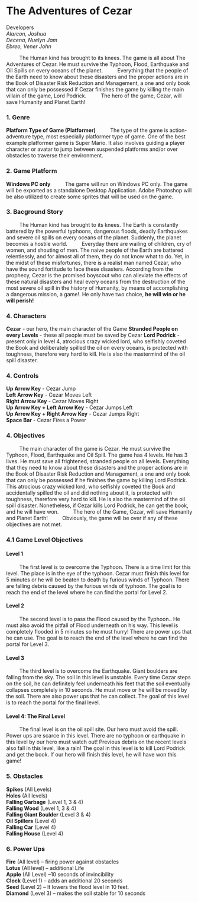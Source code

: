 # The Adventures of Cezar
Developers <br/>
*Alarcon, Joshua* <br/>
*Decena, Nuelyn Jam* <br/>
*Ebreo, Vener John* <br/>

&nbsp;&nbsp;&nbsp;&nbsp;&nbsp;&nbsp;&nbsp;&nbsp;&nbsp;The Human kind has brought to its knees. The game is all about The Adventures of Cezar. He must survive the Typhoon, Flood, Earthquake and Oil Spills on every oceans of the planet.
&nbsp;&nbsp;&nbsp;&nbsp;&nbsp;&nbsp;&nbsp;&nbsp;&nbsp;Everything that the people of the Earth need to know about these disasters and the proper actions are in the Book of Disaster Risk Reduction and Management, a one and only book that can only be possessed if Cezar finishes the game by killing the main villain of the game, Lord Podrick.
&nbsp;&nbsp;&nbsp;&nbsp;&nbsp;&nbsp;&nbsp;&nbsp;&nbsp;The hero of the game, Cezar, will save Humanity and Planet Earth!

### 1. Genre
**Platform Type of Game (Platformer)**
&nbsp;&nbsp;&nbsp;&nbsp;&nbsp;&nbsp;&nbsp;&nbsp;&nbsp;The type of the game is action-adventure type, most especially platformer type of game. One of the best example platformer game is Super Mario. It also involves guiding a player character or avatar to jump between suspended platforms and/or over obstacles to traverse their environment.

### 2. Game Platform 
**Windows PC only**
&nbsp;&nbsp;&nbsp;&nbsp;&nbsp;&nbsp;&nbsp;&nbsp;&nbsp;The game will run on Windows PC only. The game will be exported as a standalone Desktop Application. Adobe Photoshop will be also utilized to create some sprites that will be used on the game.

### 3. Bacground Story
&nbsp;&nbsp;&nbsp;&nbsp;&nbsp;&nbsp;&nbsp;&nbsp;&nbsp;The Human kind has brought to its knees. The Earth is constantly battered by the powerful typhoons, dangerous floods, deadly Earthquakes and severe oil spills on every oceans of the planet. Suddenly, the planet becomes a hostile world.
&nbsp;&nbsp;&nbsp;&nbsp;&nbsp;&nbsp;&nbsp;&nbsp;&nbsp;Everyday there are wailing of children, cry of women, and shouting of men. The naive people of the Earth are battered relentlessly, and for almost all of them, they do not know what to do. Yet, in the midst of these misfortunes, there is a realist man named Cezar, who have the sound fortitude to face these disasters. According from the prophecy, Cezar is the promised boyscout who can alleviate the effects of these natural disasters and heal every oceans from the destruction of the most severe oil spill in the history of Humanity, by means of accomplishing a dangerous mission, a game!. He only have two choice, **he will win or he will perish!**

### 4. Characters
**Cezar** - our hero, the main character of the Game
**Stranded People on every Levels** - these all people must be saved by Cezar
**Lord Podrick** - present only in level 4, atrocious crazy wicked lord, who selfishly coveted the Book and deliberately spilled the oil on every oceans, is protected with toughness, therefore very hard to kill. He is also the mastermind of the oil spill disaster.

### 4. Controls
**Up Arrow Key** - Cezar Jump <br/>
**Left Arrow Key** -  Cezar Moves Left <br/>
**Right Arrow Key** - Cezar Moves Right <br/>
**Up Arrow Key + Left Arrow Key**  - Cezar Jumps Left <br/>
**Up Arrow Key + Right Arrow Key**  - Cezar Jumps Right <br/>
**Space Bar** - Cezar Fires a Power <br/>

### 4. Objectives
&nbsp;&nbsp;&nbsp;&nbsp;&nbsp;&nbsp;&nbsp;&nbsp;&nbsp;The main character of the game is Cezar. He must survive the Typhoon, Flood, Earthquake and Oil Spill. The game has 4 levels. He has 3 lives. He must save all frightened, stranded people on all levels. Everything that they need to know about these disasters and the proper actions are in the Book of Disaster Risk Reduction and Management, a one and only book that can only be possessed if he finishes the game by killing Lord Podrick. This atrocious crazy wicked lord, who selfishly coveted the Book and accidentally spilled the oil and did nothing about it, is protected with toughness, therefore very hard to kill. He is also the mastermind of the oil spill disaster. Nonetheless, if Cezar kills Lord Podrick, he can get the book, and he will have won.
&nbsp;&nbsp;&nbsp;&nbsp;&nbsp;&nbsp;&nbsp;&nbsp;&nbsp;The hero of the Game, Cezar, will save Humanity and Planet Earth!
&nbsp;&nbsp;&nbsp;&nbsp;&nbsp;&nbsp;&nbsp;&nbsp;&nbsp;Obviously, the game will be over if any of these objectives are not met. 

### 4.1 Game Level Objectives
#### Level 1
&nbsp;&nbsp;&nbsp;&nbsp;&nbsp;&nbsp;&nbsp;&nbsp;&nbsp;The first level is to overcome the Typhoon. There is a time limit for this level. The place is in the eye of the typhoon. Cezar must finish this level for 5 minutes or he will be beaten to death by furious winds of Typhoon. There are falling debris caused by the furious winds of typhoon. The goal is to reach the end of the level where he can find the portal for Level 2.
#### Level 2
&nbsp;&nbsp;&nbsp;&nbsp;&nbsp;&nbsp;&nbsp;&nbsp;&nbsp;The second level is to pass the Flood caused by the Typhoon.. He must also avoid the pitfall of Flood underneath on his way. This level is completely flooded in 5 minutes so he must hurry! There are power ups that he can use. The goal is to reach the end of the level where he can find the portal for Level 3.

#### Level 3
&nbsp;&nbsp;&nbsp;&nbsp;&nbsp;&nbsp;&nbsp;&nbsp;&nbsp;The third level is to overcome the Earthquake. Giant boulders are falling from the sky. The soil in this level is unstable. Every time Cezar steps on the soil, he can definitely feel underneath his feet that the soil eventually collapses completely in 10 seconds. He must move or he will be moved by the soil. There are also power ups that he can collect. The goal of this level is to reach the portal for the final level.

#### Level 4: The Final Level
&nbsp;&nbsp;&nbsp;&nbsp;&nbsp;&nbsp;&nbsp;&nbsp;&nbsp;The final level is on the oil spill site. Our hero must avoid the spill. Power ups are scarce in this level. There are no typhoon or earthquake in this level by our hero must watch out! Previous debris on the recent levels also fall in this level, like a rain! The goal in this level is to kill Lord Podrick and get the book. If our hero will finish this level, he will have won this game!

### 5. Obstacles
**Spikes** (All Levels) <br/>
**Holes** (All levels) <br/>
**Falling Garbage** (Level 1, 3 & 4) <br/>
**Falling Wood** (Level 1, 3 & 4) <br/>
**Falling Giant Boulder** (Level 3 & 4) <br/>
**Oil Spillers** (Level 4) <br/>
**Falling Car** (Level 4) <br/>
**Falling House** (Level 4) <br/>

### 6. Power Ups
**Fire**  (All level)  –  firing power against obstacles <br/>
**Lotus** (All level) – additional Life <br/>
**Apple** (All Level) –10 seconds of invincibility <br/>
**Clock** (Level 1) – adds an additional 20 seconds <br/>
**Seed** (Level 2) –  It lowers the flood level in 10 feet. <br/>
**Diamond** (Level 3) – makes the soil stable for 10 seconds <br/>